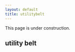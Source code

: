 ```yaml
---
layout: default
title: utilitybelt
---
```


      
<p>This page is under construction.</p>
<h2>utility belt</h2>     
